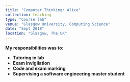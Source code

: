 ```yaml
---
title: "Computer Thinking: Alice"
collection: teaching
type: "Course lab"
venue: "Glasgow University, Computing Science"
date: "Sept 2018"
location: "Glasgow, The UK"
---
```


<b>My responsibilities was to:<b> <br />
* Tutoring in lab
* Exam invigilation
* Code and exam marking
* Supervising a software engineering master student



